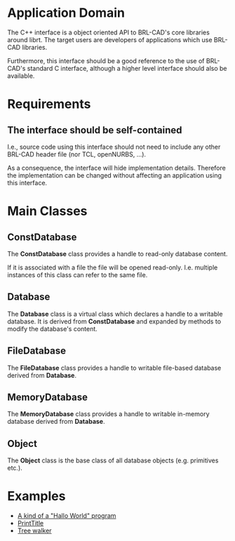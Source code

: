 # Application Domain

The C++ interface is a object oriented API to BRL-CAD's core libraries
around librt. The target users are developers of applications which use
BRL-CAD libraries.

Furthermore, this interface should be a good reference to the use of
BRL-CAD's standard C interface, although a higher level interface should
also be available.

# Requirements

## The interface should be self-contained

I.e., source code using this interface should not need to include any
other BRL-CAD header file (nor TCL, openNURBS, ...).

As a consequence, the interface will hide implementation details.
Therefore the implementation can be changed without affecting an
application using this interface.

# Main Classes

## ConstDatabase

The **ConstDatabase** class provides a handle to read-only database
content.

If it is associated with a file the file will be opened read-only. I.e.
multiple instances of this class can refer to the same file.

## Database

The **Database** class is a virtual class which declares a handle to a
writable database. It is derived from **ConstDatabase** and expanded by
methods to modify the database's content.

## FileDatabase

The **FileDatabase** class provides a handle to writable file-based
database derived from **Database**.

## MemoryDatabase

The **MemoryDatabase** class provides a handle to writable in-memory
database derived from **Database**.

## Object

The **Object** class is the base class of all database objects (e.g.
primitives etc.).

# Examples

-   [A kind of a "Hallo World"
    program](coreInterface_Hallo_World_Example.md)
-   [PrintTitle](coreInterface_PrintTitle_Example.md)
-   [Tree walker](coreInterface_Tree_Walker_Example.md)
